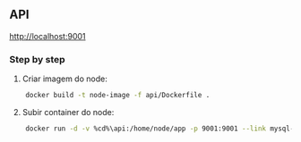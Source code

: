 ## API

[http://localhost:9001](http://localhost:9001)

### Step by step

1. Criar imagem do node:
```bash
    docker build -t node-image -f api/Dockerfile .
```

2. Subir container do node:
```bash
    docker run -d -v %cd%\api:/home/node/app -p 9001:9001 --link mysql-container --rm --name node-container node-image
```


